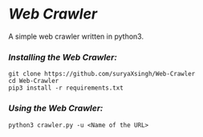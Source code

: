# _Web Crawler_

A simple web crawler written in python3.

### _Installing the Web Crawler:_
```
git clone https://github.com/suryaXsingh/Web-Crawler
cd Web-Crawler 
pip3 install -r requirements.txt
```

### _Using the Web Crawler:_
```
python3 crawler.py -u <Name of the URL>
```
